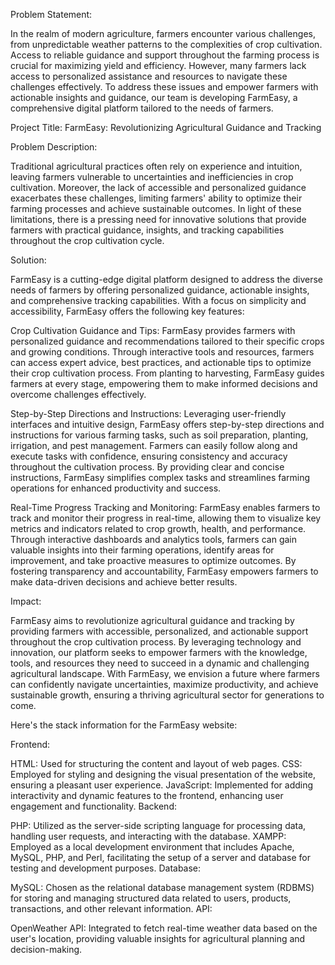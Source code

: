 Problem Statement:

In the realm of modern agriculture, farmers encounter various challenges, from unpredictable weather patterns to the complexities of crop cultivation. Access to reliable guidance and support throughout the farming process is crucial for maximizing yield and efficiency. However, many farmers lack access to personalized assistance and resources to navigate these challenges effectively. To address these issues and empower farmers with actionable insights and guidance, our team is developing FarmEasy, a comprehensive digital platform tailored to the needs of farmers.

Project Title:
FarmEasy: Revolutionizing Agricultural Guidance and Tracking

Problem Description:

Traditional agricultural practices often rely on experience and intuition, leaving farmers vulnerable to uncertainties and inefficiencies in crop cultivation. Moreover, the lack of accessible and personalized guidance exacerbates these challenges, limiting farmers' ability to optimize their farming processes and achieve sustainable outcomes. In light of these limitations, there is a pressing need for innovative solutions that provide farmers with practical guidance, insights, and tracking capabilities throughout the crop cultivation cycle.

Solution:

FarmEasy is a cutting-edge digital platform designed to address the diverse needs of farmers by offering personalized guidance, actionable insights, and comprehensive tracking capabilities. With a focus on simplicity and accessibility, FarmEasy offers the following key features:

Crop Cultivation Guidance and Tips:
FarmEasy provides farmers with personalized guidance and recommendations tailored to their specific crops and growing conditions. Through interactive tools and resources, farmers can access expert advice, best practices, and actionable tips to optimize their crop cultivation process. From planting to harvesting, FarmEasy guides farmers at every stage, empowering them to make informed decisions and overcome challenges effectively.

Step-by-Step Directions and Instructions:
Leveraging user-friendly interfaces and intuitive design, FarmEasy offers step-by-step directions and instructions for various farming tasks, such as soil preparation, planting, irrigation, and pest management. Farmers can easily follow along and execute tasks with confidence, ensuring consistency and accuracy throughout the cultivation process. By providing clear and concise instructions, FarmEasy simplifies complex tasks and streamlines farming operations for enhanced productivity and success.

Real-Time Progress Tracking and Monitoring:
FarmEasy enables farmers to track and monitor their progress in real-time, allowing them to visualize key metrics and indicators related to crop growth, health, and performance. Through interactive dashboards and analytics tools, farmers can gain valuable insights into their farming operations, identify areas for improvement, and take proactive measures to optimize outcomes. By fostering transparency and accountability, FarmEasy empowers farmers to make data-driven decisions and achieve better results.

Impact:

FarmEasy aims to revolutionize agricultural guidance and tracking by providing farmers with accessible, personalized, and actionable support throughout the crop cultivation process. By leveraging technology and innovation, our platform seeks to empower farmers with the knowledge, tools, and resources they need to succeed in a dynamic and challenging agricultural landscape. With FarmEasy, we envision a future where farmers can confidently navigate uncertainties, maximize productivity, and achieve sustainable growth, ensuring a thriving agricultural sector for generations to come.

Here's the stack information for the FarmEasy website:

Frontend:

HTML: Used for structuring the content and layout of web pages.
CSS: Employed for styling and designing the visual presentation of the website, ensuring a pleasant user experience.
JavaScript: Implemented for adding interactivity and dynamic features to the frontend, enhancing user engagement and functionality.
Backend:

PHP: Utilized as the server-side scripting language for processing data, handling user requests, and interacting with the database.
XAMPP: Employed as a local development environment that includes Apache, MySQL, PHP, and Perl, facilitating the setup of a server and database for testing and development purposes.
Database:

MySQL: Chosen as the relational database management system (RDBMS) for storing and managing structured data related to users, products, transactions, and other relevant information.
API:

OpenWeather API: Integrated to fetch real-time weather data based on the user's location, providing valuable insights for agricultural planning and decision-making.
